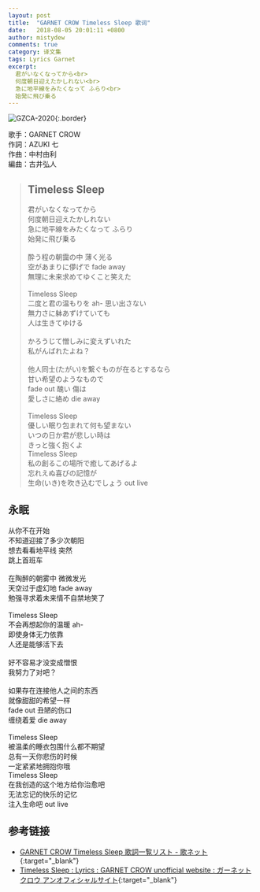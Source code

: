 ```yaml
---
layout: post
title:  "GARNET CROW Timeless Sleep 歌词"
date:   2018-08-05 20:01:11 +0800
author: mistydew
comments: true
category: 译文集
tags: Lyrics Garnet
excerpt:
  君がいなくなってから<br>
  何度朝日迎えたかしれない<br>
  急に地平線をみたくなって ふらり<br>
  始発に飛び乗る
---
```

![GZCA-2020](https://ganekuro.github.io/images/discography/single/GZCA-2020.jpg){:.border}

歌手：GARNET CROW<br>
作詞：AZUKI 七<br>
作曲：中村由利<br>
編曲：古井弘人

<blockquote class="original">
  <h2>Timeless Sleep</h2>
  <p>
    君がいなくなってから<br>
    何度朝日迎えたかしれない<br>
    急に地平線をみたくなって ふらり<br>
    始発に飛び乗る<br>
    <br>
    酔う程の朝靄の中 薄く光る<br>
    空があまりに儚げで fade away<br>
    無理に未来求めてゆくこと笑えた<br>
    <br>
    Timeless Sleep<br>
    二度と君の温もりを ah- 思い出さない<br>
    無力さに躰あずけていても<br>
    人は生きてゆける<br>
    <br>
    かろうじて憎しみに変えずいれた<br>
    私がんばれたよね？<br>
    <br>
    他人同士(たがい)を繋ぐものが在るとするなら<br>
    甘い希望のようなもので<br>
    fade out 醜い 傷は<br>
    愛しさに絡め die away<br>
    <br>
    Timeless Sleep<br>
    優しい眠り包まれて何も望まない<br>
    いつの日か君が悲しい時は<br>
    きっと強く抱くよ<br>
    Timeless Sleep<br>
    私の創るこの場所で癒してあげるよ<br>
    忘れえぬ喜びの記憶が<br>
    生命(いき)を吹き込むでしょう out live
  </p>
</blockquote>

<div class="translation">
  <h2>永眠</h2>
  <p>
    从你不在开始<br>
    不知道迎接了多少次朝阳<br>
    想去看看地平线 突然<br>
    跳上首班车<br>
    <br>
    在陶醉的朝雾中 微微发光<br>
    天空过于虚幻地 fade away<br>
    勉强寻求着未来情不自禁地笑了<br>
    <br>
    Timeless Sleep<br>
    不会再想起你的温暖 ah-<br>
    即使身体无力依靠<br>
    人还是能够活下去<br>
    <br>
    好不容易才没变成憎恨<br>
    我努力了对吧？<br>
    <br>
    如果存在连接他人之间的东西<br>
    就像甜甜的希望一样<br>
    fade out 丑陋的伤口<br>
    缠绕着爱 die away<br>
    <br>
    Timeless Sleep<br>
    被温柔的睡衣包围什么都不期望<br>
    总有一天你悲伤的时候<br>
    一定紧紧地拥抱你哦<br>
    Timeless Sleep<br>
    在我创造的这个地方给你治愈吧<br>
    无法忘记的快乐的记忆<br>
    注入生命吧 out live
  </p>
</div>

## 参考链接

* [GARNET CROW Timeless Sleep 歌詞一覧リスト - 歌ネット](https://www.uta-net.com/song/20123/){:target="_blank"}
* [Timeless Sleep : Lyrics : GARNET CROW unofficial website : ガーネットクロウ アンオフィシャルサイト](https://ganekuro.github.io/lyrics/original/Timeless-Sleep.html){:target="_blank"}
